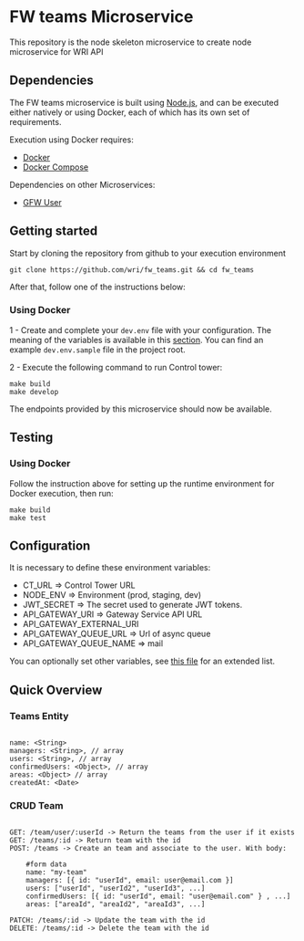 # FW teams Microservice
 
This repository is the node skeleton microservice to create node microservice for WRI API

## Dependencies

The FW teams microservice is built using [Node.js](https://nodejs.org/en/), and can be executed either natively or using Docker, each of which has its own set of requirements.

Execution using Docker requires:
- [Docker](https://www.docker.com/)
- [Docker Compose](https://docs.docker.com/compose/)

Dependencies on other Microservices:
- [GFW User](https://github.com/gfw-api/gfw-user-api/)

## Getting started

Start by cloning the repository from github to your execution environment

```
git clone https://github.com/wri/fw_teams.git && cd fw_teams
```

After that, follow one of the instructions below:

### Using Docker

1 - Create and complete your `dev.env` file with your configuration. The meaning of the variables is available in this [section](#configuration-environment-variables). You can find an example `dev.env.sample` file in the project root.

2 - Execute the following command to run Control tower:

```
make build
make develop
```

The endpoints provided by this microservice should now be available.

## Testing

### Using Docker

Follow the instruction above for setting up the runtime environment for Docker execution, then run:
```
make build
make test
```

## Configuration

It is necessary to define these environment variables:

* CT_URL => Control Tower URL
* NODE_ENV => Environment (prod, staging, dev)
* JWT_SECRET => The secret used to generate JWT tokens.
* API_GATEWAY_URI => Gateway Service API URL
* API_GATEWAY_EXTERNAL_URI
* API_GATEWAY_QUEUE_URL => Url of async queue
* API_GATEWAY_QUEUE_NAME => mail

You can optionally set other variables, see [this file](config/custom-environment-variables.json) for an extended list.

## Quick Overview

### Teams Entity

```

name: <String>
managers: <String>, // array
users: <String>, // array
confirmedUsers: <Object>, // array
areas: <Object> // array
createdAt: <Date>

```

### CRUD Team

```

GET: /team/user/:userId -> Return the teams from the user if it exists
GET: /teams/:id -> Return team with the id
POST: /teams -> Create an team and associate to the user. With body:

    #form data
    name: "my-team"
    managers: [{ id: "userId", email: user@email.com }]
    users: ["userId", "userId2", "userId3", ...]
    confirmedUsers: [{ id: "userId", email: "user@email.com" } , ...]
    areas: ["areaId", "areaId2", "areaId3", ...]

PATCH: /teams/:id -> Update the team with the id
DELETE: /teams/:id -> Delete the team with the id

```
